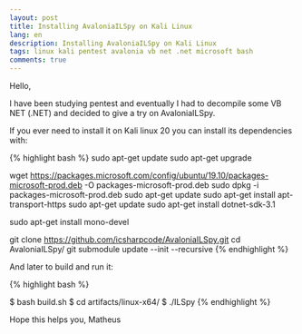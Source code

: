 ```yaml
---
layout: post
title: Installing AvaloniaILSpy on Kali Linux
lang: en
description: Installing AvaloniaILSpy on Kali Linux
tags: linux kali pentest avalonia vb net .net microsoft bash
comments: true
--- 
```


Hello,

I have been studying pentest and eventually I had to decompile some VB NET (.NET) and decided to give a try on AvaloniaILSpy.

If you ever need to install it on Kali linux 20 you can install its dependencies with:

{% highlight bash %}
sudo apt-get update
sudo apt-get upgrade

wget https://packages.microsoft.com/config/ubuntu/19.10/packages-microsoft-prod.deb -O packages-microsoft-prod.deb
sudo dpkg -i packages-microsoft-prod.deb
sudo apt-get update
sudo apt-get install apt-transport-https
sudo apt-get update
sudo apt-get install dotnet-sdk-3.1

sudo apt-get install mono-devel

git clone https://github.com/icsharpcode/AvaloniaILSpy.git
cd AvaloniaILSpy/
git submodule update --init --recursive
{% endhighlight %}


And later to build and run it:

{% highlight bash %}

$ bash build.sh
$ cd artifacts/linux-x64/
$ ./ILSpy
{% endhighlight %}

Hope this helps you,
Matheus

